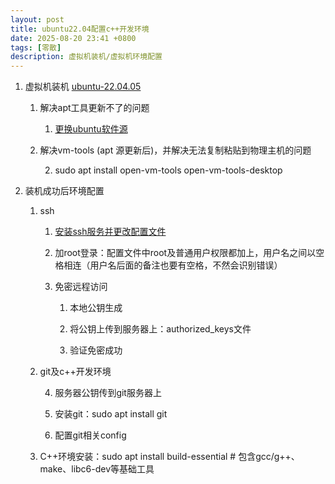 ```yaml
---
layout: post
title: ubuntu22.04配置c++开发环境
date: 2025-08-20 23:41 +0800
tags: [零散]
description: 虚拟机装机/虚拟机环境配置
---
```



1. 虚拟机装机 [ubuntu-22.04.05](https://mirrors.163.com/ubuntu-releases/)
    
    1. 解决apt工具更新不了的问题
        
        1. [更换ubuntu软件源](https://blog.csdn.net/m0_56121792/article/details/141221079)
            
    2. 解决vm-tools (apt 源更新后)，并解决无法复制粘贴到物理主机的问题
        
        2. sudo apt install open-vm-tools open-vm-tools-desktop
            
2. 装机成功后环境配置
    
    1. ssh
        
        1. [安装ssh服务并更改配置文件](https://blog.csdn.net/qq_29856169/article/details/115489702)
            
        2. 加root登录：配置文件中root及普通用户权限都加上，用户名之间以空格相连（用户名后面的备注也要有空格，不然会识别错误）
            
        3. 免密远程访问
            
            1. 本地公钥生成
                
            2. 将公钥上传到服务器上：authorized_keys文件
                
            3. 验证免密成功
                
    2. git及c++开发环境
        
        4. 服务器公钥传到git服务器上
            
        5. 安装git：sudo apt install git
            
        6. 配置git相关config
            
    3. C++环境安装：sudo apt install build-essential # 包含gcc/g++、make、libc6-dev等基础工具